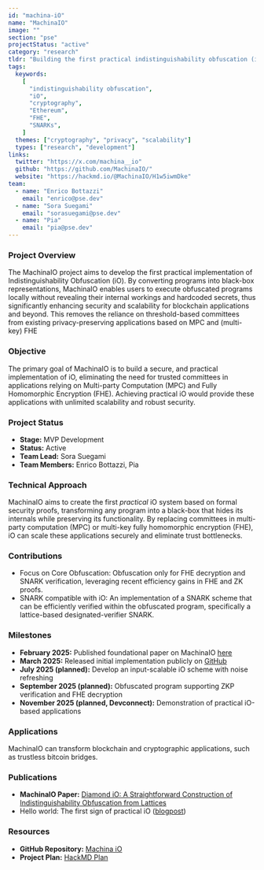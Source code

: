 ```yaml
---
id: "machina-iO"
name: "MachinaIO"
image: ""
section: "pse"
projectStatus: "active"
category: "research"
tldr: "Building the first practical indistinguishability obfuscation (iO) system for secure and scalable cryptographic applications."
tags:
  keywords:
    [
      "indistinguishability obfuscation",
      "iO",
      "cryptography",
      "Ethereum",
      "FHE",
      "SNARKs",
    ]
  themes: ["cryptography", "privacy", "scalability"]
  types: ["research", "development"]
links:
  twitter: "https://x.com/machina__io"
  github: "https://github.com/MachinaIO/"
  website: "https://hackmd.io/@MachinaIO/H1w5iwmDke"
team:
  - name: "Enrico Bottazzi"
    email: "enrico@pse.dev"
  - name: "Sora Suegami"
    email: "sorasuegami@pse.dev"
  - name: "Pia"
    email: "pia@pse.dev"
---
```


### Project Overview

The MachinaIO project aims to develop the first practical implementation of Indistinguishability Obfuscation (iO). By converting programs into black-box representations, MachinaIO enables users to execute obfuscated programs locally without revealing their internal workings and hardcoded secrets, thus significantly enhancing security and scalability for blockchain applications and beyond. This removes the reliance on threshold-based committees from existing privacy-preserving applications based on MPC and (multi-key) FHE

### Objective

The primary goal of MachinaIO is to build a secure, and practical implementation of iO, eliminating the need for trusted committees in applications relying on Multi-party Computation (MPC) and Fully Homomorphic Encryption (FHE). Achieving practical iO would provide these applications with unlimited scalability and robust security.

### Project Status

- **Stage:** MVP Development
- **Status:** Active
- **Team Lead:** Sora Suegami
- **Team Members:** Enrico Bottazzi, Pia

### Technical Approach

MachinaIO aims to create the first _practical_ iO system based on formal security proofs, transforming any program into a black-box that hides its internals while preserving its functionality. By replacing committees in multi-party computation (MPC) or multi-key fully homomorphic encryption (FHE), iO can scale these applications securely and eliminate trust bottlenecks.

### Contributions

- Focus on Core Obfuscation: Obfuscation only for FHE decryption and SNARK verification, leveraging recent efficiency gains in FHE and ZK proofs.
- SNARK compatible with iO: An implementation of a SNARK scheme that can be efficiently verified within the obfuscated program, specifically a lattice-based designated-verifier SNARK.

### Milestones

- **February 2025:** Published foundational paper on MachinaIO [here](https://eprint.iacr.org/2025/236)
- **March 2025:** Released initial implementation publicly on [GitHub](https://github.com/MachinaIO/diamond-io)
- **July 2025 (planned):** Develop an input-scalable iO scheme with noise refreshing
- **September 2025 (planned):** Obfuscated program supporting ZKP verification and FHE decryption
- **November 2025 (planned, Devconnect):** Demonstration of practical iO-based applications

### Applications

MachinaIO can transform blockchain and cryptographic applications, such as trustless bitcoin bridges.

### Publications

- **MachinaIO Paper:** [Diamond iO: A Straightforward Construction of Indistinguishability Obfuscation from Lattices](https://eprint.iacr.org/2025/236)
- Hello world: The first sign of practical iO ([blogpost](https://pse.dev/en/blog/hello-world-the-first-signs-of-practical-io))

### Resources

- **GitHub Repository:** [Machina iO](https://github.com/MachinaIO/)
- **Project Plan:** [HackMD Plan](https://hackmd.io/@MachinaIO/H1w5iwmDke)
